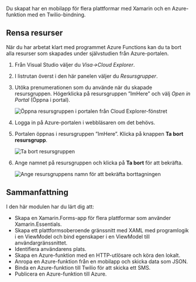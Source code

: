 Du skapat har en mobilapp för flera plattformar med Xamarin och en Azure-funktion med en Twilio-bindning.

## <a name="clean-up-resources"></a>Rensa resurser

När du har arbetat klart med programmet Azure Functions kan du ta bort alla resurser som skapades under självstudien från Azure-portalen.

1. Från Visual Studio väljer du *Visa->Cloud Explorer*.

1. I listrutan överst i den här panelen väljer du *Resursgrupper*.

1. Utöka prenumerationen som du använde när du skapade resursgruppen. Högerklicka på resursgruppen ”ImHere” och välj *Open in Portal* (Öppna i portal).

    ![Öppna resursgruppen i portalen från Cloud Explorer-fönstret](../media-drafts/9-open-resource-group-in-portal.png)

1. Logga in på Azure-portalen i webbläsaren om det behövs.

1. Portalen öppnas i resursgruppen ”ImHere”. Klicka på knappen **Ta bort resursgrupp**.

    ![Ta bort resursgruppen](../media-drafts/9-delete-resource-group.png)

1. Ange namnet på resursgruppen och klicka på **Ta bort** för att bekräfta.

    ![Ange resursgruppens namn för att bekräfta borttagningen](../media-drafts/9-confirm-delete-resource-group.png)

## <a name="summary"></a>Sammanfattning

I den här modulen har du lärt dig att:
- Skapa en Xamarin.Forms-app för flera plattformar som använder Xamarin.Essentials.
- Skapa ett plattformsoberoende gränssnitt med XAML med programlogik i en ViewModel och bind egenskaper i en ViewModel till användargränssnittet.
- Identifiera användarens plats.
- Skapa en Azure-funktion med en HTTP-utlösare och köra den lokalt.
- Anropa en Azure-funktion från en mobilapp och skicka data som JSON.
- Binda en Azure-funktion till Twilio för att skicka ett SMS.
- Publicera en Azure-funktion till Azure.